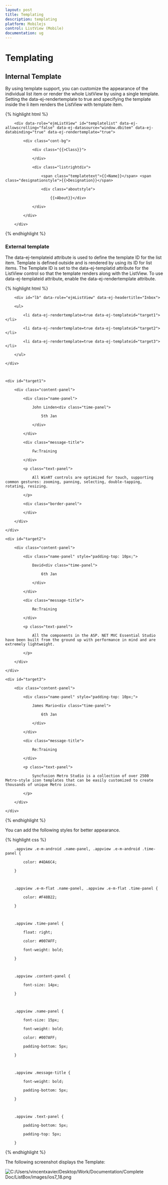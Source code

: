 ```yaml
---
layout: post
title: Templating
description: templating
platform: Mobilejs
control: ListView (Mobile)
documentation: ug
---
```


# Templating

## Internal Template

By using template support, you can customize the appearance of the individual list item or render the whole ListView by using a single template. Setting the data-ej-rendertemplate to true and specifying the template inside the li item renders the ListView with template item.

{% highlight html %}



        <div data-role="ejmListView" id="templatelist" data-ej-allowscrolling="false" data-ej-datasource="window.dbitem" data-ej-databinding="true" data-ej-rendertemplate="true">

            <div class="cont-bg">

                <div class="{{>Class}}">

                </div>

                <div class="listrightdiv">

                    <span class="templatetext">{{>Name}}</span> <span class="designationstyle">{{>Designation}}</span>

                    <div class="aboutstyle">

                        {{>About}}</div>

                </div>

            </div>

        </div> 



{% endhighlight %}



### External template

The data-ej-templateid attribute is used to define the template ID for the list item. Template is defined outside and is rendered by using its ID for list items. The Template ID is set to the data-ej-templatid attribute for the ListView control so that the template renders along with the ListView. To use data-ej-templateid attribute, enable the data-ej-rendertemplate attribute.

{% highlight html %}



        <div id="lb" data-role="ejmListView" data-ej-headertitle="Inbox">

        <ul>

            <li data-ej-rendertemplate=true data-ej-templateid="target1"></li>

            <li data-ej-rendertemplate=true data-ej-templateid="target2"></li>

            <li data-ej-rendertemplate=true data-ej-templateid="target3"></li>

        </ul>

    </div>



    <div id="target1">

        <div class="content-panel">

            <div class="name-panel">

                John Linden<div class="time-panel">

                    5th Jan

                </div>

            </div>

            <div class="message-title">

                Fw:Training

            </div>

            <p class="text-panel">

                All WinRT controls are optimized for touch, supporting common gestures: zooming, panning, selecting, double-tapping, rotating, resizing.

            </p>

            <div class="border-panel">

            </div>

        </div>

    </div>

    <div id="target2">

        <div class="content-panel">

            <div class="name-panel" style="padding-top: 10px;">

                David<div class="time-panel">

                    6th Jan

                </div>

            </div>

            <div class="message-title">

                Re:Training

            </div>

            <p class="text-panel">

                All the components in the ASP. NET MVC Essential Studio have been built from the ground up with performance in mind and are extremely lightweight.

            </p>

        </div>

    </div>

    <div id="target3">

        <div class="content-panel">

            <div class="name-panel" style="padding-top: 10px;">

                James Mario<div class="time-panel">

                    6th Jan

                </div>

            </div>

            <div class="message-title">

                Re:Training

            </div>

            <p class="text-panel">

                Syncfusion Metro Studio is a collection of over 2500 Metro-style icon templates that can be easily customized to create thousands of unique Metro icons.

            </p>

        </div>

    </div>



{% endhighlight %}



You can add the following styles for better appearance.

{% highlight css %}



        .appview .e-m-android .name-panel, .appview .e-m-android .time-panel {

            color: #4DA6C4;

        }



        .appview .e-m-flat .name-panel, .appview .e-m-flat .time-panel {

            color: #F48B22;

        }



        .appview .time-panel {

            float: right;

            color: #007AFF;

            font-weight: bold;

        }



        .appview .content-panel {

            font-size: 14px;

        }



        .appview .name-panel {

            font-size: 15px;

            font-weight: bold;

            color: #007AFF;

            padding-bottom: 5px;

        }



        .appview .message-title {

            font-weight: bold;

            padding-bottom: 5px;

        }



        .appview .text-panel {

            padding-bottom: 5px;

            padding-top: 5px;

        }





{% endhighlight %}



The following screenshot displays the Template:

![C:/Users/vincentxavier/Desktop/Work/Documentation/Complete Doc/ListBox/images/ios7_18.png](Templating_images/Templating_img1.png)



